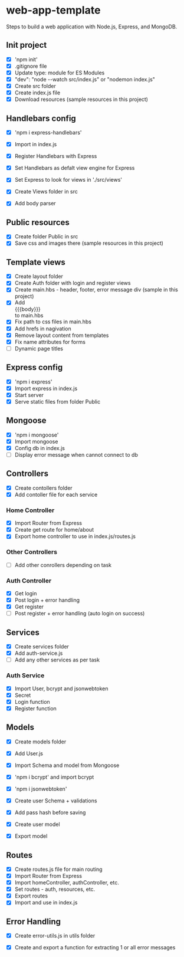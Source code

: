 # web-app-template
Steps to build a web application with Node.js, Express, and MongoDB.

## Init project
- [x] 'npm init'
- [x] .gitignore file
- [x] Update type: module for ES Modules
- [x] "dev": "node --watch src/index.js" or "nodemon index.js"
- [x] Create src folder
- [x] Create index.js file
- [x] Download resources (sample resources in this project)

## Handlebars config
- [x] 'npm i express-handlebars'
- [x] Import in index.js
- [x] Register Handlebars with Express
- [x] Set Handlebars as defalt view engine for Express
- [x] Set Express to look for views in './src/views'
- [x] Create Views folder in src
- [x] Add body parser


## Public resources
- [x] Create folder Public in src
- [x] Save css and images there (sample resources in this project)

## Template views
- [x] Create layout folder
- [x] Create Auth folder with login and register views
- [x] Create main.hbs - header, footer, error message div (sample in this project)
- [x] Add  <main>{{{body}}}</main> to main.hbs
- [x] Fix path to css files in main.hbs
- [x] Add hrefs in nagivation
- [x] Remove layout content from templates
- [x] Fix name attributes for forms
- [ ] Dynamic page titles

## Express config
- [x] 'npm i express'
- [x] Import express in index.js
- [x] Start server
- [x] Serve static files from folder Public

## Mongoose
- [x] 'npm i mongoose'
- [x] Import mongoose
- [x] Config db in index.js
- [ ] Display error message when cannot connect to db

## Controllers
- [x] Create contollers folder
- [x] Add contoller file for each service

### Home Controller
- [x] Import Router from Express
- [x] Create get route for home/about
- [x] Export home controller to use in index.js/routes.js

### Other Controllers
- [ ] Add other conrollers depending on task

### Auth Controller
- [x] Get login
- [x] Post login + error handling
- [x] Get register
- [ ] Post register + error handling (auto login on success)

## Services
- [x] Create services folder
- [x] Add auth-service.js
- [ ] Add any other services as per task

### Auth Service
- [x] Import User, bcrypt and jsonwebtoken
- [x] Secret
- [x] Login function
- [x] Register function

## Models
- [x] Create models folder
- [x] Add User.js
- [x] Import Schema and model from Mongoose
- [x] 'npm i bcrypt' and import bcrypt
- [x] 'npm i jsonwebtoken'
- [x] Create user Schema + validations
- [x] Add pass hash before saving
- [x] Create user model
- [x] Export model


## Routes
- [x] Create routes.js file for main routing
- [x] Import Router from Express
- [x] Import homeController, authController, etc.
- [x] Set routes - auth, resources, etc.
- [x] Export routes
- [x] Import and use in index.js

## Error Handling
- [x] Create error-utils.js in utils folder
- [x] Create and export a function for extracting 1 or all error messages





